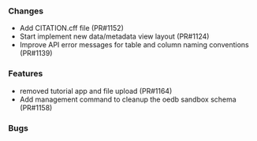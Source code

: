 ### Changes

- Add CITATION.cff file (PR#1152)
- Start implement new data/metadata view layout (PR#1124)
- Improve API error messages for table and column naming conventions (PR#1139)

### Features

- removed tutorial app and file upload (PR#1164)
- Add management command to cleanup the oedb sandbox schema (PR#1158)

### Bugs
